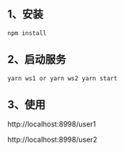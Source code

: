 1、安装
----
`
npm install
`

2、启动服务
----
``
yarn ws1
or
yarn ws2
yarn start
``

3、使用
----
http://localhost:8998/user1

http://localhost:8998/user2

